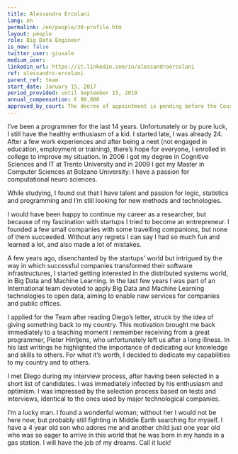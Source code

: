 ```yaml
---
title: Alessandro Ercolani
lang: en
permalink: /en/people/30-profile.htm
layout: people
role: Big Data Engineer
is_new: false
twitter_user: giuxale
medium_user:
linkedin_url: https://it.linkedin.com/in/alessandroercolani
ref: alessandro-ercolani
parent_ref: team
start_date: January 15, 2017
period_provided: until September 15, 2019
annual_compensation: € 90,000
approved_by_court: The decree of appointment is pending before the Court of Auditors.
---
```

I’ve been a programmer for the last 14 years. Unfortunately or by pure luck, I still have the healthy enthusiasm of a kid. I started late, I was already 24. After a few work experiences and after being a neet (not engaged in education, employment or training), there’s hope for everyone, I enrolled in college to improve my situation. In 2006 I got my degree in Cognitive Sciences and IT at Trento University and in 2009 I got my Master in Computer Sciences at Bolzano University: I have a passion for computational neuro sciences.

While studying, I found out that I have talent and passion for logic, statistics and programming and I’m still looking for new methods and technologies.

I would have been happy to continue my career as a researcher, but because of my fascination with startups I tried to become an entrepreneur. I founded a few small companies with some travelling companions, but none of them succeeded. Without any regrets I can say I had so much fun and learned a lot, and also made a lot of mistakes.

A few years ago, disenchanted by the startups’ world but intrigued by the way in which successful companies transformed their software infrastructures, I started getting interested in the distributed systems world, in Big Data and Machine Learning. In the last few years I was part of an International team devoted to apply Big Data and Machine Learning technologies to open data, aiming to enable new services for companies and public offices.

I applied for the Team after reading Diego’s letter, struck by the idea of giving something back to my country. This motivation brought me back immediately to a teaching moment I remember receiving from a great programmer, Pieter Hintjens, who unfortunately left us after a long illness. In his last writings he highlighted the importance of dedicating our knowledge and skills to others. For what it’s worth, I decided to dedicate my capabilities to my country and to others.

I met Diego during my interview process, after having been selected in a short list of candidates. I was immediately infected by his enthusiasm and optimism. I was impressed by the selection process based on tests and interviews, identical to the ones used by major technological companies.

I’m a lucky man. I found a wonderful woman; without her I would not be here now, but probably still fighting in Middle Earth searching for myself. I have a 4 year old son who adores me and another child just one year old who was so eager to arrive in this world that he was born in my hands in a gas station. I will have the job of my dreams. Call it luck!
